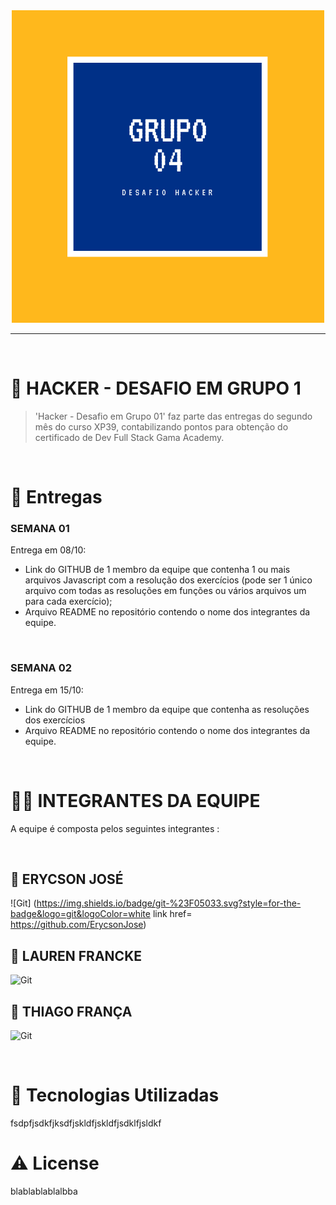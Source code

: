 <center>
<img src= img/logo.png>
</center>

---

<br />

# 🧐 HACKER - DESAFIO EM GRUPO 1

>'Hacker - Desafio em Grupo 01' faz parte das entregas do segundo mês do curso XP39,  contabilizando pontos para obtenção do certificado de Dev Full Stack Gama Academy.

<br />

# 📒 Entregas

<h3>SEMANA 01</h3>
Entrega em  08/10:

<br />

- Link do GITHUB de 1 membro da equipe que contenha 1 ou mais arquivos Javascript com a resolução dos exercícios (pode ser 1 único arquivo com todas as resoluções em funções ou vários arquivos um para cada exercício);
- Arquivo README no repositório contendo o nome dos integrantes da equipe.

<br />

<h3>SEMANA 02</h3>
Entrega em  15/10:

<br />

- Link do GITHUB de 1 membro da equipe que contenha as resoluções dos exercícios
- Arquivo README no repositório contendo o nome dos integrantes da equipe.

<br />

# 👨‍💻 INTEGRANTES DA  EQUIPE

A equipe é composta pelos seguintes integrantes :

<br />
<H2>👦 ERYCSON JOSÉ</H3>

![Git] (https://img.shields.io/badge/git-%23F05033.svg?style=for-the-badge&logo=git&logoColor=white link href=  https://github.com/ErycsonJose)

<H2>👧 LAUREN FRANCKE</H3>

![Git](https://img.shields.io/badge/git-%23F05033.svg?style=for-the-badge&logo=git&logoColor=white)  <link href= github.com/LaurenFrancke>

<H2>👦 THIAGO FRANÇA</H3>

![Git](https://img.shields.io/badge/git-%23F05033.svg?style=for-the-badge&logo=git&logoColor=white) <link href= github.com/Thiagorsfranca>


<br />

# 🌟 Tecnologias Utilizadas

fsdpfjsdkfjksdfjskldfjskldfjsdklfjsldkf
# ⚠️ License
blablablablalbba
